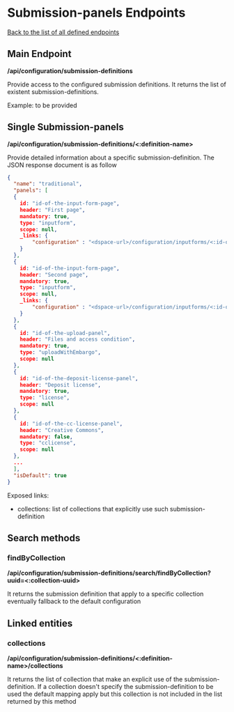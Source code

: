 # Submission-panels Endpoints
[Back to the list of all defined endpoints](endpoints.md)

## Main Endpoint
**/api/configuration/submission-definitions**   

Provide access to the configured submission definitions. It returns the list of existent submission-definitions.

Example: to be provided

## Single Submission-panels 
**/api/configuration/submission-definitions/<:definition-name>**

Provide detailed information about a specific submission-definition. The JSON response document is as follow
```json
{
  "name": "traditional",
  "panels": [
  {
  	id: "id-of-the-input-form-page",
  	header: "First page",
  	mandatory: true,
  	type: "inputform",
  	scope: null,
  	_links: {
  		"configuration" : "<dspace-url>/configuration/inputforms/<:id-of-the-input-form-page>" 
  	}
  },
  {
    id: "id-of-the-input-form-page",
  	header: "Second page",
  	mandatory: true,
  	type: "inputform",
  	scope: null,
  	_links: {
  		"configuration" : "<dspace-url>/configuration/inputforms/<:id-of-the-input-form-page>" 
  	}
  },
  {
    id: "id-of-the-upload-panel",
  	header: "Files and access condition",
  	mandatory: true,
  	type: "uploadWithEmbargo",
  	scope: null
  },
  {
  	id: "id-of-the-deposit-license-panel",
  	header: "Deposit license",
  	mandatory: true,
  	type: "license",
  	scope: null
  },
  {
  	id: "id-of-the-cc-license-panel",
  	header: "Creative Commons",
  	mandatory: false,
  	type: "cclicense",
  	scope: null
  },
  ...  
  ],
  "isDefault": true
}

```

Exposed links:
* collections: list of collections that explicitly use such submission-definition

## Search methods
### findByCollection
**/api/configuration/submission-definitions/search/findByCollection?uuid=<:collection-uuid>**

It returns the submission definition that apply to a specific collection eventually fallback to the default configuration 

## Linked entities
### collections
**/api/configuration/submission-definitions/<:definition-name>/collections**

It returns the list of collection that make an explicit use of the submission-definition. If a collection doesn't specify the submission-definition to be used the default mapping apply but this collection is not included in the list returned by this method

